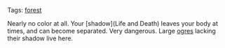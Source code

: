 Tags: [forest](Forests)

Nearly no color at all. Your [shadow](Life and Death) leaves your body at times, and can become separated. Very dangerous. Large [ogres](Ogres) lacking their shadow live here.